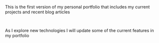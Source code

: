<p> This is the first version of my personal portfolio that includes my current projects and recent blog articles</p>
<br/>
<p>As I explore new technologies I will update some of the current features in my portfolio</p>


